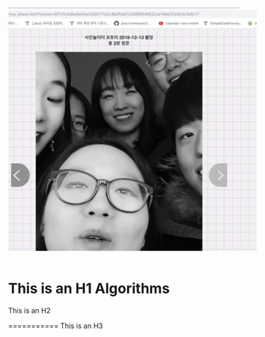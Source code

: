 ![Logo](./Friends.jpg) 
<img width="" height=""></img>

This is an H1
Algorithms
=============


This is an H2

===========
This is an H3

